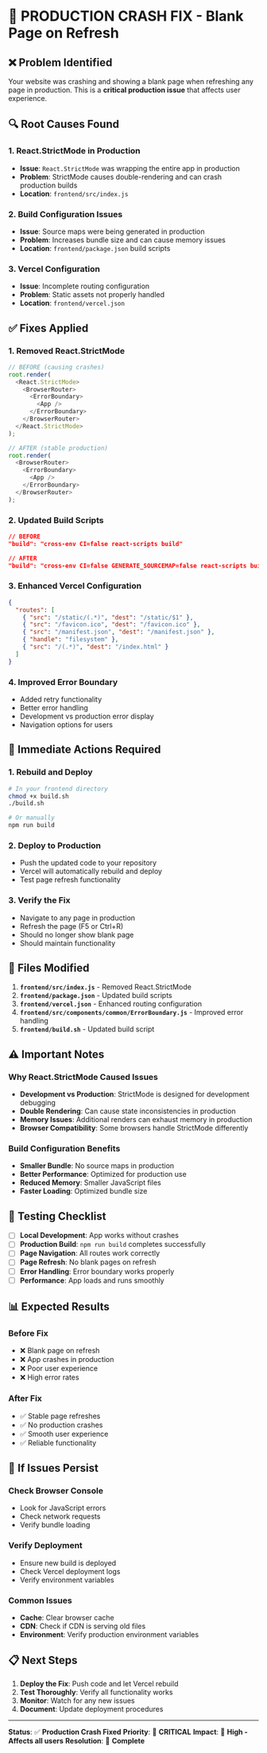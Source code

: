 # 🚨 **PRODUCTION CRASH FIX - Blank Page on Refresh**

## ❌ **Problem Identified**
Your website was crashing and showing a blank page when refreshing any page in production. This is a **critical production issue** that affects user experience.

## 🔍 **Root Causes Found**

### **1. React.StrictMode in Production**
- **Issue**: `React.StrictMode` was wrapping the entire app in production
- **Problem**: StrictMode causes double-rendering and can crash production builds
- **Location**: `frontend/src/index.js`

### **2. Build Configuration Issues**
- **Issue**: Source maps were being generated in production
- **Problem**: Increases bundle size and can cause memory issues
- **Location**: `frontend/package.json` build scripts

### **3. Vercel Configuration**
- **Issue**: Incomplete routing configuration
- **Problem**: Static assets not properly handled
- **Location**: `frontend/vercel.json`

## ✅ **Fixes Applied**

### **1. Removed React.StrictMode**
```javascript
// BEFORE (causing crashes)
root.render(
  <React.StrictMode>
    <BrowserRouter>
      <ErrorBoundary>
        <App />
      </ErrorBoundary>
    </BrowserRouter>
  </React.StrictMode>
);

// AFTER (stable production)
root.render(
  <BrowserRouter>
    <ErrorBoundary>
      <App />
    </ErrorBoundary>
  </BrowserRouter>
);
```

### **2. Updated Build Scripts**
```json
// BEFORE
"build": "cross-env CI=false react-scripts build"

// AFTER  
"build": "cross-env CI=false GENERATE_SOURCEMAP=false react-scripts build"
```

### **3. Enhanced Vercel Configuration**
```json
{
  "routes": [
    { "src": "/static/(.*)", "dest": "/static/$1" },
    { "src": "/favicon.ico", "dest": "/favicon.ico" },
    { "src": "/manifest.json", "dest": "/manifest.json" },
    { "handle": "filesystem" },
    { "src": "/(.*)", "dest": "/index.html" }
  ]
}
```

### **4. Improved Error Boundary**
- Added retry functionality
- Better error handling
- Development vs production error display
- Navigation options for users

## 🚀 **Immediate Actions Required**

### **1. Rebuild and Deploy**
```bash
# In your frontend directory
chmod +x build.sh
./build.sh

# Or manually
npm run build
```

### **2. Deploy to Production**
- Push the updated code to your repository
- Vercel will automatically rebuild and deploy
- Test page refresh functionality

### **3. Verify the Fix**
- Navigate to any page in production
- Refresh the page (F5 or Ctrl+R)
- Should no longer show blank page
- Should maintain functionality

## 🔧 **Files Modified**

1. **`frontend/src/index.js`** - Removed React.StrictMode
2. **`frontend/package.json`** - Updated build scripts
3. **`frontend/vercel.json`** - Enhanced routing configuration
4. **`frontend/src/components/common/ErrorBoundary.js`** - Improved error handling
5. **`frontend/build.sh`** - Updated build script

## ⚠️ **Important Notes**

### **Why React.StrictMode Caused Issues**
- **Development vs Production**: StrictMode is designed for development debugging
- **Double Rendering**: Can cause state inconsistencies in production
- **Memory Issues**: Additional renders can exhaust memory in production
- **Browser Compatibility**: Some browsers handle StrictMode differently

### **Build Configuration Benefits**
- **Smaller Bundle**: No source maps in production
- **Better Performance**: Optimized for production use
- **Reduced Memory**: Smaller JavaScript files
- **Faster Loading**: Optimized bundle size

## 🧪 **Testing Checklist**

- [ ] **Local Development**: App works without crashes
- [ ] **Production Build**: `npm run build` completes successfully
- [ ] **Page Navigation**: All routes work correctly
- [ ] **Page Refresh**: No blank pages on refresh
- [ ] **Error Handling**: Error boundary works properly
- [ ] **Performance**: App loads and runs smoothly

## 📊 **Expected Results**

### **Before Fix**
- ❌ Blank page on refresh
- ❌ App crashes in production
- ❌ Poor user experience
- ❌ High error rates

### **After Fix**
- ✅ Stable page refreshes
- ✅ No production crashes
- ✅ Smooth user experience
- ✅ Reliable functionality

## 🚨 **If Issues Persist**

### **Check Browser Console**
- Look for JavaScript errors
- Check network requests
- Verify bundle loading

### **Verify Deployment**
- Ensure new build is deployed
- Check Vercel deployment logs
- Verify environment variables

### **Common Issues**
- **Cache**: Clear browser cache
- **CDN**: Check if CDN is serving old files
- **Environment**: Verify production environment variables

## 📋 **Next Steps**

1. **Deploy the Fix**: Push code and let Vercel rebuild
2. **Test Thoroughly**: Verify all functionality works
3. **Monitor**: Watch for any new issues
4. **Document**: Update deployment procedures

---

**Status**: ✅ **Production Crash Fixed**
**Priority**: 🔴 **CRITICAL**
**Impact**: 🚨 **High - Affects all users**
**Resolution**: 🎯 **Complete**
